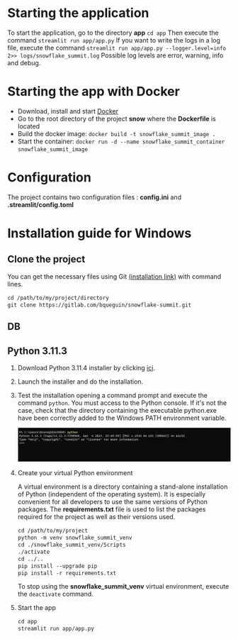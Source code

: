 # Starting the application

To start the application, go to the directory **app** `cd app` Then execute the command `streamlit run app/app.py`
If you want to write the logs in a log file, execute the command `streamlit run app/app.py --logger.level=info 2>> logs/snowflake_summit.log`
Possible log levels are error, warning, info and debug.

# Starting the app with Docker

* Download, install and start [Docker](https://docs.docker.com/get-docker/)
* Go to the root directory of the project **snow** where the **Dockerfile** is located
* Build the docker image: `docker build -t snowflake_summit_image .`
* Start the container: `docker run -d --name snowflake_summit_container snowflake_summit_image`

# Configuration

The project contains two configuration files : **config.ini** and **.streamlit/config.toml**


# Installation guide for Windows

## Clone the project

You can get the necessary files using Git [(installation link)](https://git-scm.com/downloads) with command lines.

```
cd /path/to/my/project/directory
git clone https://gitlab.com/bqueguin/snowflake-summit.git
```

## DB


## Python 3.11.3

1. Download Python 3.11.4 installer by clicking [ici](https://www.python.org/ftp/python/3.11.3/python-3.11.3-amd64.exe).
2. Launch the installer and do the installation.
3. Test the installation opening a command prompt and execute the command `python`. You must access to the Python console. If it's not the case, check that the directory containing the executable python.exe have been correctly added to the Windows PATH environment variable.

   ![alt text](./images/install_python.png "Python installation")

4. Create your virtual Python environment

   A virtual environment is a directory containing a stand-alone installation of Python (independent of the operating system). It is especially convenient for all developers to use the same versions of Python packages. The **requirements.txt** file is used to list the packages required for the project as well as their versions used.
   
   ```
   cd /path/to/my/project
   python -m venv snowflake_summit_venv 
   cd ./snowflake_summit_venv/Scripts
   ./activate
   cd ../..
   pip install --upgrade pip
   pip install -r requirements.txt
   ```

   To stop using the **snowflake_summit_venv** virtual environment, execute the `deactivate` command.

5. Start the app

   ```
   cd app
   streamlit run app/app.py
   ```

